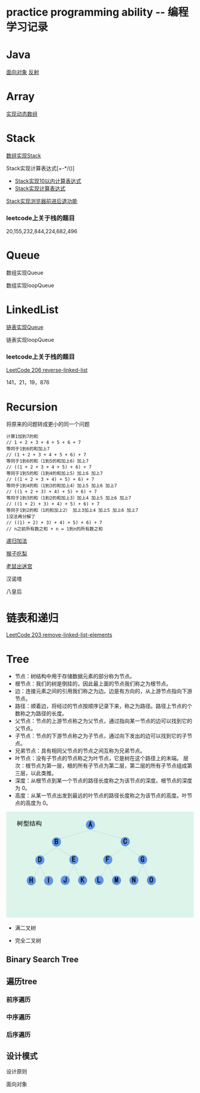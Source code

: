 # practice programming ability --  编程学习记录



# Java 
[面向对象](./Java/src/object-oriented-programming.md)
[反射](./Java/src/Reflection.md)

# Array
[实现动态数组](./Array/src/Array.java)
# Stack
[数组实现Stack](./Stack/src/ArrayStack.java)

Stack实现计算表达式[+-*/()]

- [Stack实现10以内计算表达式](./Stack/src/Compute.java)
- [Stack实现计算表达式](./Stack/src/ComputeAnything.java)


[Stack实现浏览器前进后退功能](./Stack/src/BrowserStack.java)

### leetcode上关于栈的题目
20,155,232,844,224,682,496 

# Queue

数组实现Queue

数组实现loopQueue

# LinkedList

[链表实现Queue](./Linked/src/LinkedListQueue.java)

链表实现loopQueue

### leetcode上关于栈的题目

[LeetCode 206 reverse-linked-list](./Linked/src/Reverse.java)

141，21，19，876

# Recursion
将原来的问题转成更小的同一个问题

```
计算1加到7的和 
// 1 + 2 + 3 + 4 + 5 + 6 + 7    
等同于1到6的和加上7  
// (1 + 2 + 3 + 4 + 5 + 6) + 7
等同于1到6的和（1到5的和加上6）加上7   
// ((1 + 2 + 3 + 4 + 5) + 6) + 7
等同于1到5的和（1到4的和加上5）加上6 加上7 
// ((1 + 2 + 3 + 4) + 5) + 6) + 7
等同于1到4的和（1到3的和加上4）加上5 加上6 加上7 
// ((1 + 2 + 3) + 4) + 5) + 6) + 7
等同于1到3的和（1到2的和加上3）加上4 加上5 加上6 加上7 
// ((1 + 2) + 3) + 4) + 5) + 6) + 7
等同于1到2的和（1的和加上2） 加上3加上4 加上5 加上6 加上7 
1没法再分解了 
// ((1) + 2) + 3) + 4) + 5) + 6) + 7
// n之前所有数之和 + n = 1到n的所有数之和
```


[递归加法](./Recursion/src/Sum.java)

[猴子吃梨](./Recursion/src/EatPear.java)

[老鼠出迷宫](./Recursion/src/Mouse.java)

汉诺塔

八皇后

# 链表和递归


[LeetCode 203 remove-linked-list-elements](./Linked/src/Solution.java)


# Tree

- 节点：树结构中用于存储数据元素的部分称为节点。
- 根节点：我们的树是倒挂的，因此最上面的节点我们称之为根节点。
- 边：连接元素之间的引用我们称之为边。边是有方向的，从上游节点指向下游节点。
- 路径：顺着边，将经过的节点按顺序记录下来，称之为路径。路径上节点的个数称之为路径的长度。
- 父节点：节点的上游节点称之为父节点，通过指向某一节点的边可以找到它的父节点。
- 子节点：节点的下游节点称之为子节点，通过向下发出的边可以找到它的子节点。
- 兄弟节点：具有相同父节点的节点之间互称为兄弟节点。
- 叶节点：没有子节点的节点称之为叶节点，它是树在这个路径上的末端。
层次：根节点为第一层，根的所有子节点为第二层，第二层的所有子节点组成第三层，以此类推。
- 深度：从根节点到某一个节点的路径长度称之为该节点的深度。根节点的深度为 0。
- 高度：从某一节点出发到最远的叶节点的路径长度称之为该节点的高度。叶节点的高度为 0。

![tree](./img/treeBase.gif)
- 满二叉树

- 完全二叉树



## Binary Search Tree

## 遍历tree

### 前序遍历

### 中序遍历 

### 后序遍历



## 设计模式

设计原则

面向对象


